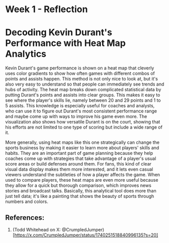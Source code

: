 # Week 1 - Reflection

# Decoding Kevin Durant's Performance with Heat Map Analytics

Kevin Durant's game performance is shown on a heat map that cleverly uses color gradients to show how often games with different combos of points and assists happen. This method is not only nice to look at, but it's also very easy to understand so that people can immediately see trends and hubs of activity. The heat map breaks down complicated statistical data by putting Durant's points and assists into clear groups. This makes it easy to see where the player's skills lie, namely between 20 and 29 points and 1 to 5 assists. This knowledge is especially useful for coaches and analysts, who can use it to figure out Durant's most consistent performance range and maybe come up with ways to improve his game even more. The visualization also shows how versatile Durant is on the court, showing that his efforts are not limited to one type of scoring but include a wide range of it.

More generally, using heat maps like this one strategically can change the sports business by making it easier to learn more about players' skills and habits. They are an important part of game planning because they help coaches come up with strategies that take advantage of a player's usual score areas or build defenses around them. For fans, this kind of clear visual data display makes them more interested, and it lets even casual viewers understand the subtleties of how a player affects the game. When used to compare players, these heat maps are even more useful because they allow for a quick but thorough comparison, which improves news stories and broadcast talks. Basically, this analytical tool does more than just tell data; it's like a painting that shows the beauty of sports through numbers and colors.

## References:
1. (Todd Whitehead on X: @CrumpledJumper)[https://x.com/CrumpledJumper/status/1740251518840996135?s=20]
